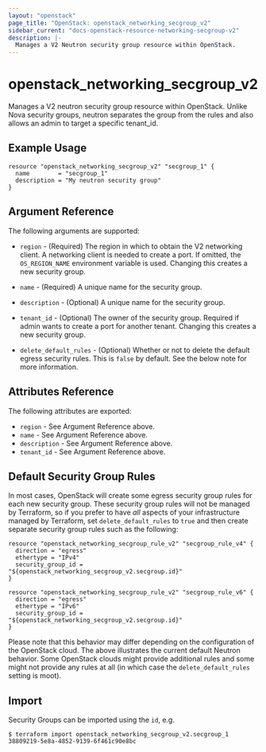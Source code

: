 ```yaml
---
layout: "openstack"
page_title: "OpenStack: openstack_networking_secgroup_v2"
sidebar_current: "docs-openstack-resource-networking-secgroup-v2"
description: |-
  Manages a V2 Neutron security group resource within OpenStack.
---
```


# openstack\_networking\_secgroup_v2

Manages a V2 neutron security group resource within OpenStack.
Unlike Nova security groups, neutron separates the group from the rules
and also allows an admin to target a specific tenant_id.

## Example Usage

```hcl
resource "openstack_networking_secgroup_v2" "secgroup_1" {
  name        = "secgroup_1"
  description = "My neutron security group"
}
```

## Argument Reference

The following arguments are supported:

* `region` - (Required) The region in which to obtain the V2 networking client.
    A networking client is needed to create a port. If omitted, the
    `OS_REGION_NAME` environment variable is used. Changing this creates a new
    security group.

* `name` - (Required) A unique name for the security group.

* `description` - (Optional) A unique name for the security group.

* `tenant_id` - (Optional) The owner of the security group. Required if admin
    wants to create a port for another tenant. Changing this creates a new
    security group.

* `delete_default_rules` - (Optional) Whether or not to delete the default
    egress security rules. This is `false` by default. See the below note
    for more information.

## Attributes Reference

The following attributes are exported:

* `region` - See Argument Reference above.
* `name` - See Argument Reference above.
* `description` - See Argument Reference above.
* `tenant_id` - See Argument Reference above.

## Default Security Group Rules

In most cases, OpenStack will create some egress security group rules for each
new security group. These security group rules will not be managed by
Terraform, so if you prefer to have *all* aspects of your infrastructure
managed by Terraform, set `delete_default_rules` to `true` and then create
separate security group rules such as the following:

```hcl
resource "openstack_networking_secgroup_rule_v2" "secgroup_rule_v4" {
  direction = "egress"
  ethertype = "IPv4"
  security_group_id = "${openstack_networking_secgroup_v2.secgroup.id}"
}

resource "openstack_networking_secgroup_rule_v2" "secgroup_rule_v6" {
  direction = "egress"
  ethertype = "IPv6"
  security_group_id = "${openstack_networking_secgroup_v2.secgroup.id}"
}
```

Please note that this behavior may differ depending on the configuration of
the OpenStack cloud. The above illustrates the current default Neutron
behavior. Some OpenStack clouds might provide additional rules and some might
not provide any rules at all (in which case the `delete_default_rules` setting
is moot).

## Import

Security Groups can be imported using the `id`, e.g.

```
$ terraform import openstack_networking_secgroup_v2.secgroup_1 38809219-5e8a-4852-9139-6f461c90e8bc
```

